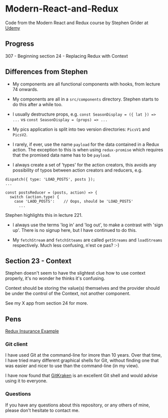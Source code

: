 # Modern-React-and-Redux

Code from the Modern React and Redux course by Stephen Grider at
[Udemy](https://www.udemy.com/course/react-redux)

## Progress

  307 - Beginning section 24 - Replacing Redux with Context

## Differences from Stephen

* My components are all functional components with hooks, from lecture 74 onwards.

* My components are all in a `src/components` directory. Stephen starts to do 
  this after a while too.

* I usually destructure props, e.g. `const SeasonDisplay = ({ lat }) => ...`
  vs `const SeasonDisplay = (props) => ...`

* My pics application is split into two version directories: `PicsV1` and `PicsV2`.

* I rarely, if ever, use the name `payload` for the data contained in a Redux action.
  The exception to this is when using `redux-promise` which requires that 
  the promised data name has to be `payload`.

* I always create a set of 'types' for the action creators, this avoids any 
  possibility of typos between action creators and reducers, e.g.

``` 
dispatch({ type: 'LOAD_POSTS', posts });
...

const postsReducer = (posts, action) => {
  switch (action.type) {
    case 'LAOD_POSTS':    // Oops, should be 'LOAD_POSTS'
      ...
```
  Stephen highlights this in lecture 221.

* I always use the terms 'log in' and 'log out', to make a contrast with 'sign up'.
  There is no signup here, but I have continued to do this.

* My `fetchStream` and `fetchStteams` are called `getStreams` and `loadStreams`
  respectively. Much less confusing, n'est ce pas? :-)

## Section 23 - Context

Stephen doesn't seem to have the slightest clue how to use context properly, 
it's no wonder he thinks it's confusing.

Context should be storing the value(s) themselves and the provider should 
be under the control of the Context, not another component.

See my X app from section 24 for more.

## Pens

[Redux Insurance Example](https://codepen.io/juliannicholls/pen/dyyjVyJ)

### Git client

I have used Git at the command-line for imore than 10 years. Over that time, I have tried
many different graphical shells for Git, without finding one that was easier
and nicer to use than the command-line (in my view).

I have now found that [GitKraken](https://www.gitkraken.com) is an excellent
Git shell and would advise using it to everyone.

### Questions

If you have any questions about this repository, or any others of mine, please
don't hesitate to contact me.
